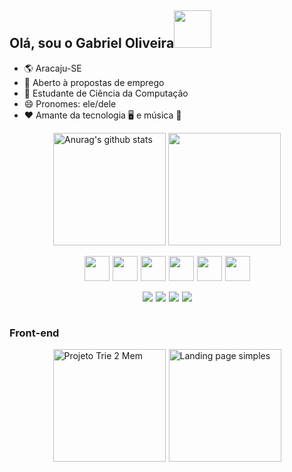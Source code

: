 ## Olá, sou o Gabriel Oliveira<img style="width: 60px" src="https://static.wixstatic.com/media/2a664a_2918b7c189654a41801111db622739b7~mv2.gif" />

- 🌎 Aracaju-SE
- 💼 Aberto à propostas de emprego
- 🏫 Estudante de Ciência da Computação
- 😄 Pronomes: ele/dele
- ❤️ Amante da tecnologia 🖥️ e música 🎸 

<div style="display: flex; align-items: center; gap:5px;justify-content: center;gap: 4px">
	<a href="https://github.com/G4bzz/"><img align="center" width="180em" src="https://github-readme-stats.vercel.app/api?username=G4bzz&count_private=true&show_icons=true&theme=tokyonight&hide=prs,issues" alt="Anurag's github stats" /></a>
	<a href="https://github.com/G4bzz/"><img align="center" width="180em" src="https://github-readme-stats.vercel.app/api/top-langs/?username=G4bzz&theme=tokyonight&layout=compact&exclude_repo=tg4rc" /></a>
</div>

<br>

<div style="display: flex; align-items: center; gap:5px;justify-content: center;">
	<img style="width: 40px" src="https://cdn.jsdelivr.net/gh/devicons/devicon/icons/vscode/vscode-original.svg" />
	<img style="width: 40px" src="https://cdn.jsdelivr.net/gh/devicons/devicon/icons/python/python-original.svg" />
	<img style="width: 40px" src="https://cdn.jsdelivr.net/gh/devicons/devicon/icons/html5/html5-original.svg" />
	<img style="width: 40px" src="https://cdn.jsdelivr.net/gh/devicons/devicon/icons/css3/css3-original.svg" />
	<img style="width: 40px" src="https://cdn.jsdelivr.net/gh/devicons/devicon/icons/c/c-original.svg" />
	<img style="width: 40px" src="https://cdn.jsdelivr.net/gh/devicons/devicon/icons/github/github-original.svg" />
</div>

<br>

<div style="display: flex; align-items: center; gap:5px;justify-content: center;">
	<a href="https://www.instagram.com/_gabe.cc/"><img src="https://img.shields.io/badge/Instagram-E4405F?style=for-the-badge&logo=instagram&logoColor=white" /></a>
	<a href="https://www.linkedin.com/in/gabe-cc/"><img src="https://img.shields.io/badge/LinkedIn-0077B5?style=for-the-badge&logo=linkedin&logoColor=white" /></a>
	<a href="https://github.com/G4bzz"><img src="https://img.shields.io/badge/GitHub-100000?style=for-the-badge&logo=github&logoColor=white" /></a>
	<a href="https://steamcommunity.com/id/garielbr"><img src="https://img.shields.io/badge/Steam-000000?style=for-the-badge&logo=steam&logoColor=white" /></a>
</div>

<br>

### Front-end
<div style="display: flex; align-items: center; gap:5px;justify-content: center;">
	<a href="https://github.com/G4bzz/proj-ed-Trie2Mem"><img align="center" src="https://github-readme-stats.vercel.app/api/pin/?username=G4bzz&repo=proj-ed-Trie2Mem&theme=tokyonight" alt="Projeto Trie 2 Mem" width="180em"/></a>
	<a href="https://github.com/G4bzz/page-curso"><img align="center" src="https://github-readme-stats.vercel.app/api/pin/?username=G4bzz&repo=page-curso&theme=tokyonight" alt="Landing page simples" width="180em" /></a>
</div>